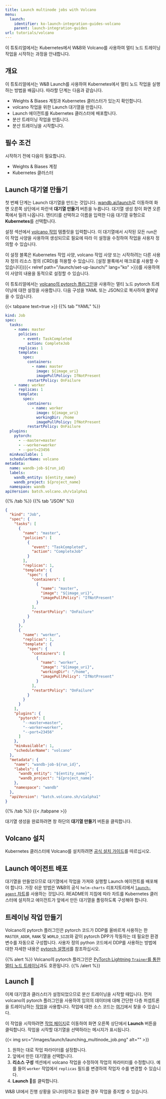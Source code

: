 ```yaml
---
title: Launch multinode jobs with Volcano
menu:
  launch:
    identifier: ko-launch-integration-guides-volcano
    parent: launch-integration-guides
url: tutorials/volcano
---
```


이 튜토리얼에서는 Kubernetes에서 W&B와 Volcano를 사용하여 멀티 노드 트레이닝 작업을 시작하는 과정을 안내합니다.

## 개요

이 튜토리얼에서는 W&B Launch를 사용하여 Kubernetes에서 멀티 노드 작업을 실행하는 방법을 배웁니다. 따라할 단계는 다음과 같습니다.

- Weights & Biases 계정과 Kubernetes 클러스터가 있는지 확인합니다.
- volcano 작업을 위한 Launch 대기열을 만듭니다.
- Launch 에이전트를 Kubernetes 클러스터에 배포합니다.
- 분산 트레이닝 작업을 만듭니다.
- 분산 트레이닝을 시작합니다.

## 필수 조건

시작하기 전에 다음이 필요합니다.

- Weights & Biases 계정
- Kubernetes 클러스터

## Launch 대기열 만들기

첫 번째 단계는 Launch 대기열을 만드는 것입니다. [wandb.ai/launch](https://wandb.ai/launch)로 이동하여 화면 오른쪽 상단에서 파란색 **대기열 만들기** 버튼을 누릅니다. 대기열 생성 창이 화면 오른쪽에서 밀려 나옵니다. 엔티티를 선택하고 이름을 입력한 다음 대기열 유형으로 **Kubernetes**를 선택합니다.

설정 섹션에서 [volcano 작업](https://volcano.sh/en/docs/vcjob/) 템플릿을 입력합니다. 이 대기열에서 시작된 모든 run은 이 작업 사양을 사용하여 생성되므로 필요에 따라 이 설정을 수정하여 작업을 사용자 정의할 수 있습니다.

이 설정 블록은 Kubernetes 작업 사양, volcano 작업 사양 또는 시작하려는 다른 사용자 정의 리소스 정의 (CRD)를 허용할 수 있습니다. [설정 블록에서 매크로를 사용할 수 있습니다]({{< relref path="/launch/set-up-launch/" lang="ko" >}})를 사용하여 이 사양의 내용을 동적으로 설정할 수 있습니다.

이 튜토리얼에서는 [volcano의 pytorch 플러그인](https://github.com/volcano-sh/volcano/blob/master/docs/user-guide/how_to_use_pytorch_plugin.md)을 사용하는 멀티 노드 pytorch 트레이닝에 대한 설정을 사용합니다. 다음 구성을 YAML 또는 JSON으로 복사하여 붙여넣을 수 있습니다.

{{< tabpane text=true >}}
{{% tab "YAML" %}}
```yaml
kind: Job
spec:
  tasks:
    - name: master
      policies:
        - event: TaskCompleted
          action: CompleteJob
      replicas: 1
      template:
        spec:
          containers:
            - name: master
              image: ${image_uri}
              imagePullPolicy: IfNotPresent
          restartPolicy: OnFailure
    - name: worker
      replicas: 1
      template:
        spec:
          containers:
            - name: worker
              image: ${image_uri}
              workingDir: /home
              imagePullPolicy: IfNotPresent
          restartPolicy: OnFailure
  plugins:
    pytorch:
      - --master=master
      - --worker=worker
      - --port=23456
  minAvailable: 1
  schedulerName: volcano
metadata:
  name: wandb-job-${run_id}
  labels:
    wandb_entity: ${entity_name}
    wandb_project: ${project_name}
  namespace: wandb
apiVersion: batch.volcano.sh/v1alpha1
```
{{% /tab %}}
{{% tab "JSON" %}}
```json
{
  "kind": "Job",
  "spec": {
    "tasks": [
      {
        "name": "master",
        "policies": [
          {
            "event": "TaskCompleted",
            "action": "CompleteJob"
          }
        ],
        "replicas": 1,
        "template": {
          "spec": {
            "containers": [
              {
                "name": "master",
                "image": "${image_uri}",
                "imagePullPolicy": "IfNotPresent"
              }
            ],
            "restartPolicy": "OnFailure"
          }
        }
      },
      {
        "name": "worker",
        "replicas": 1,
        "template": {
          "spec": {
            "containers": [
              {
                "name": "worker",
                "image": "${image_uri}",
                "workingDir": "/home",
                "imagePullPolicy": "IfNotPresent"
              }
            ],
            "restartPolicy": "OnFailure"
          }
        }
      }
    ],
    "plugins": {
      "pytorch": [
        "--master=master",
        "--worker=worker",
        "--port=23456"
      ]
    },
    "minAvailable": 1,
    "schedulerName": "volcano"
  },
  "metadata": {
    "name": "wandb-job-${run_id}",
    "labels": {
      "wandb_entity": "${entity_name}",
      "wandb_project": "${project_name}"
    },
    "namespace": "wandb"
  },
  "apiVersion": "batch.volcano.sh/v1alpha1"
}
```
{{% /tab %}}
{{< /tabpane >}}

대기열 생성을 완료하려면 창 하단의 **대기열 만들기** 버튼을 클릭합니다.

## Volcano 설치

Kubernetes 클러스터에 Volcano를 설치하려면 [공식 설치 가이드](https://volcano.sh/en/docs/installation/)를 따르십시오.

## Launch 에이전트 배포

대기열을 만들었으므로 대기열에서 작업을 가져와 실행할 Launch 에이전트를 배포해야 합니다. 가장 쉬운 방법은 W&B의 공식 `helm-charts` 리포지토리에서 [`launch-agent` 차트](https://github.com/wandb/helm-charts/tree/main/charts/launch-agent)를 사용하는 것입니다. README의 지침에 따라 차트를 Kubernetes 클러스터에 설치하고 에이전트가 앞에서 만든 대기열을 폴링하도록 구성해야 합니다.

## 트레이닝 작업 만들기

Volcano의 pytorch 플러그인은 pytorch 코드가 DDP를 올바르게 사용하는 한 `MASTER_ADDR`, `RANK` 및 `WORLD_SIZE`와 같이 pytorch DPP가 작동하는 데 필요한 환경 변수를 자동으로 구성합니다. 사용자 정의 python 코드에서 DDP를 사용하는 방법에 대한 자세한 내용은 [pytorch 설명서](https://pytorch.org/tutorials/intermediate/ddp_tutorial.html)를 참조하십시오.

{{% alert %}}
Volcano의 pytorch 플러그인은 [PyTorch Lightning `Trainer`를 통한 멀티 노드 트레이닝](https://lightning.ai/docs/pytorch/stable/common/trainer.html#num-nodes)과도 호환됩니다.
{{% /alert %}}

## Launch 🚀

이제 대기열과 클러스터가 설정되었으므로 분산 트레이닝을 시작할 때입니다. 먼저 volcano의 pytorch 플러그인을 사용하여 임의의 데이터에 대해 간단한 다층 퍼셉트론을 트레이닝하는 [작업](https://wandb.ai/wandb/multinodetest/jobs/QXJ0aWZhY3RDb2xsZWN0aW9uOjc3MDcwNTg1/runs/latest)을 사용합니다. 작업에 대한 소스 코드는 [여기](https://github.com/wandb/launch-jobs/tree/main/jobs/distributed_test)에서 찾을 수 있습니다.

이 작업을 시작하려면 [작업 페이지](https://wandb.ai/wandb/multinodetest/jobs/QXJ0aWZhY3RDb2xsZWN0aW9uOjc3MDcwNTg1/runs/latest)로 이동하여 화면 오른쪽 상단에서 **Launch** 버튼을 클릭합니다. 작업을 시작할 대기열을 선택하라는 메시지가 표시됩니다.

{{< img src="/images/launch/launching_multinode_job.png" alt="" >}}

1. 원하는 대로 작업 파라미터를 설정합니다.
2. 앞에서 만든 대기열을 선택합니다.
3. **리소스 구성** 섹션에서 volcano 작업을 수정하여 작업의 파라미터를 수정합니다. 예를 들어 `worker` 작업에서 `replicas` 필드를 변경하여 작업자 수를 변경할 수 있습니다.
4. **Launch** 🚀를 클릭합니다.

W&B UI에서 진행 상황을 모니터링하고 필요한 경우 작업을 중지할 수 있습니다.
